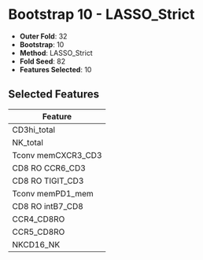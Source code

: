 # Bootstrap 10 - LASSO_Strict

- **Outer Fold**: 32
- **Bootstrap**: 10
- **Method**: LASSO_Strict
- **Fold Seed**: 82
- **Features Selected**: 10

## Selected Features

| Feature |
|---------|
| CD3hi_total |
| NK_total |
| Tconv memCXCR3_CD3 |
| CD8 RO CCR6_CD3 |
| CD8 RO TIGIT_CD3 |
| Tconv memPD1_mem |
| CD8 RO intB7_CD8 |
| CCR4_CD8RO |
| CCR5_CD8RO |
| NKCD16_NK |
